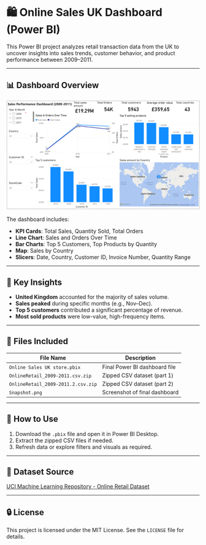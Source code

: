 # 🛍️ Online Sales UK Dashboard (Power BI)

This Power BI project analyzes retail transaction data from the UK to uncover insights into sales trends, customer behavior, and product performance between 2009–2011.

---

## 📊 Dashboard Overview

![Dashboard Snapshot](./Snapshot.png)

The dashboard includes:  
- **KPI Cards**: Total Sales, Quantity Sold, Total Orders  
- **Line Chart**: Sales and Orders Over Time  
- **Bar Charts**: Top 5 Customers, Top Products by Quantity  
- **Map**: Sales by Country  
- **Slicers**: Date, Country, Customer ID, Invoice Number, Quantity Range  

---

## 🧠 Key Insights

- **United Kingdom** accounted for the majority of sales volume.  
- **Sales peaked** during specific months (e.g., Nov–Dec).  
- **Top 5 customers** contributed a significant percentage of revenue.  
- **Most sold products** were low-value, high-frequency items.  

---

## 📁 Files Included

| File Name                           | Description                              |
|-----------------------------------|------------------------------------------|
| `Online Sales UK store.pbix`       | Final Power BI dashboard file            |
| `OnlineRetail_2009-2011.csv.zip`   | Zipped CSV dataset (part 1)              |
| `OnlineRetail_2009-2011.2.csv.zip` | Zipped CSV dataset (part 2)              |
| `Snapshot.png`                     | Screenshot of final dashboard            |

---

## 📌 How to Use

1. Download the `.pbix` file and open it in Power BI Desktop.  
2. Extract the zipped CSV files if needed.  
3. Refresh data or explore filters and visuals as required.

---

## 📂 Dataset Source

[UCI Machine Learning Repository - Online Retail Dataset](https://archive.ics.uci.edu/ml/datasets/online+retail)

---

## 🔒 License

This project is licensed under the MIT License. See the `LICENSE` file for details.

